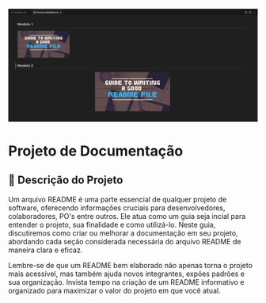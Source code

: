 ![descrição](./img/logo.png)

# Projeto de Documentação

## :memo: Descrição do Projeto
<p id="descricaoprojeto" align="left">Um arquivo README é uma parte essencial de qualquer projeto de software, oferecendo informações cruciais para desenvolvedores, colaboradores, PO's entre outros. Ele atua como um guia seja incial para entender o projeto, sua finalidade e como utilizá-lo. Neste guia, discutiremos como criar ou melhorar a documentação em seu projeto, abordando cada seção considerada necessária do arquivo README de maneira clara e eficaz.

Lembre-se de que um README bem elaborado não apenas torna o projeto mais acessível, mas também ajuda novos integrantes, expões padrões e sua organização. Invista tempo na criação de um README informativo e organizado para maximizar o valor do projeto em que você atual.
</p>